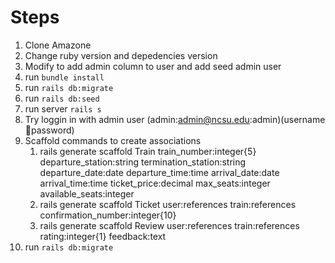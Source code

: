 # Steps
1. Clone Amazone
2. Change ruby version and depedencies version
3. Modify to add admin column to user and add seed admin user
4. run `bundle install`
5. run `rails db:migrate`
6. run `rails db:seed`
7. run server `rails s`
8. Try loggin in with admin user (admin:admin@ncsu.edu:admin)(username:email:password)
9. Scaffold commands to create associations
   1. rails generate scaffold Train train_number:integer{5} departure_station:string termination_station:string departure_date:date departure_time:time arrival_date:date arrival_time:time ticket_price:decimal max_seats:integer available_seats:integer
   2. rails generate scaffold Ticket user:references train:references confirmation_number:integer{10}
   3. rails generate scaffold Review user:references train:references rating:integer{1} feedback:text
10. run `rails db:migrate`